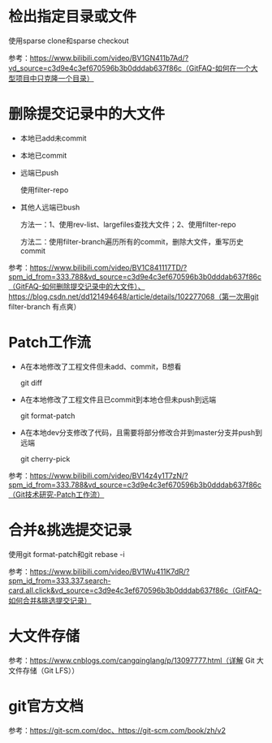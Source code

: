 # 检出指定目录或文件

使用sparse clone和sparse checkout

参考：https://www.bilibili.com/video/BV1GN411b7Ad/?vd_source=c3d9e4c3ef670596b3b0dddab637f86c（GitFAQ-如何在一个大型项目中只克隆一个目录）

# 删除提交记录中的大文件

- 本地已add未commit

- 本地已commit

- 远端已push

  使用filter-repo

- 其他人远端已bush

  方法一：1、使用rev-list、largefiles查找大文件；2、使用filter-repo
  
  方法二：使用filter-branch遍历所有的commit，删除大文件，重写历史commit

参考：https://www.bilibili.com/video/BV1C841117TD/?spm_id_from=333.788&vd_source=c3d9e4c3ef670596b3b0dddab637f86c（GitFAQ-如何删除提交记录中的大文件）、https://blog.csdn.net/dd121494648/article/details/102277068（第一次用git filter-branch 有点爽）

# Patch工作流

- A在本地修改了工程文件但未add、commit，B想看

  git diff

- A在本地修改了工程文件且已commit到本地仓但未push到远端

  git format-patch

- A在本地dev分支修改了代码，且需要将部分修改合并到master分支并push到远端

  git cherry-pick

参考：https://www.bilibili.com/video/BV14z4y1T7zN/?spm_id_from=333.788&vd_source=c3d9e4c3ef670596b3b0dddab637f86c（Git技术研究-Patch工作流）

# 合并&挑选提交记录

使用git format-patch和git rebase -i

参考：https://www.bilibili.com/video/BV1Wu411K7dR/?spm_id_from=333.337.search-card.all.click&vd_source=c3d9e4c3ef670596b3b0dddab637f86c（GitFAQ-如何合并&挑选提交记录）

# 大文件存储

参考：https://www.cnblogs.com/cangqinglang/p/13097777.html（详解 Git 大文件存储（Git LFS））

# git官方文档

参考：https://git-scm.com/doc、https://git-scm.com/book/zh/v2